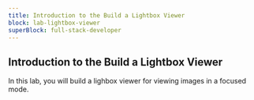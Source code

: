 ```yaml
---
title: Introduction to the Build a Lightbox Viewer
block: lab-lightbox-viewer
superBlock: full-stack-developer
---
```


## Introduction to the Build a Lightbox Viewer

In this lab, you will build a lighbox viewer for viewing images in a focused mode.
